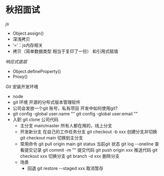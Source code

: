 # 秋招面试

*js*
- Object.assign()
- 深浅拷贝
- ‘=’：js内存相关
- 拷贝（简单数据类型 相当于复印了一份） 和引用式赋值

*响应式底层*
- Object.defineProperty()
- Proxy()

*Git*
安装开发环境
- node
- git 环境 开源的分布式版本管理软件
- 公司会发放一个git 账号，私有项目
开发中如何使用git?
- git config -global user.name ""
  git config -global user.email ""
- 入职 git clone 公司代码
  - 主分支 main/master
    所有人都在用的，线上分支
  - 开发新分支
    在自己的工作任务分支
    git checkout -b xxx 创建分支并切换
    git checkout main 切换到主分支
  - 常用命令
    git pull origin main
    git status 当前git 状态
    git log --oneline 查看提交记录
    git commit -m "" 提交代码
    git push origin xxx 推送代码
    git checkout xxx 切换分支
    git branch -d xxx 删除分支
  - 场景
    - 回退
      git restore --staged xxx 取消暂存